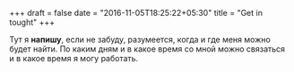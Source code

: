 +++
draft = false
date = "2016-11-05T18:25:22+05:30"
title = "Get in tought"
+++

Тут я **напишу**, если не забуду, разумеется, когда и где меня можно будет найти. По каким дням и в какое время со мной можно связаться и в какое время я могу работать.
